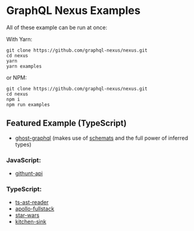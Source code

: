 # GraphQL Nexus Examples

All of these example can be run at once:

With Yarn:

```
git clone https://github.com/graphql-nexus/nexus.git
cd nexus
yarn
yarn examples
```

or NPM:

```
git clone https://github.com/graphql-nexus/nexus.git
cd nexus
npm i
npm run examples
```

## Featured Example (TypeScript)

- [ghost-graphql](ghost) (makes use of [schemats](https://github.com/SweetIQ/schemats) and the full power of inferred types)

### JavaScript:

- [githunt-api](githunt-api)

### TypeScript:

- [ts-ast-reader](ts-ast-reader)
- [apollo-fullstack](apollo-fullstack)
- [star-wars](star-wars)
- [kitchen-sink](kitchen-sink)
